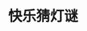 ---
description: 传统灯谜，当你成功后无聊时翻看，别有韵味。
layout: post
results:
- primaryGenreName: Games
  version: '1.0'
  trackViewUrl: https://itunes.apple.com/cn/app/kuai-le-cai-deng-mi/id670157149?mt=8&uo=4
  artworkUrl100: http://a776.phobos.apple.com/us/r1000/002/Purple/v4/3d/ce/19/3dce1930-e2f9-a998-9a6f-f4dd44a4db5a/mzl.idacerdx.png
  artworkUrl60: http://a520.phobos.apple.com/us/r1000/028/Purple/v4/4c/45/34/4c45342d-557f-0d6f-ac69-b67ee55d5f74/Icon.png
  userRatingCountForCurrentVersion: 124
  sellerName: ZhuHai City LiCai science and technology limited company
  supportedDevices:
  - iPhone4
  - iPadMini
  - iPadFourthGen4G
  - iPadFourthGen
  - iPad3G
  - iPadThirdGen4G
  - iPhone4S
  - iPad23G
  - iPhone-3GS
  - iPad2Wifi
  - iPhone5
  - iPadThirdGen
  - iPodTouchFifthGen
  - iPadMini4G
  - iPodTouchourthGen
  - iPodTouchThirdGen
  - iPadWifi
  genres:
  - 游戏
  - 教育
  - 智力游戏
  - 教育游戏
  trackName: 快乐猜灯谜
  description: '快乐猜灯谜终于来拉！！！

    亲，也许你猜歌猜图玩腻了，相信快乐猜灯谜会给你带来全新的游戏体验。


    产品特点：

    ●以中国传统的猜灯谜为背景

    ●能让您感受到儿时全家人一起在院子里乘凉、猜谜的温馨回忆！

    ●以猜谜、脑筋急转弯的过关为主线玩法，精心制作数百个让人欲罢不能、冥思苦想后又能开怀大笑的关卡


    商务QQ：46255530'
  price: 0
  trackId: 670157149
  releaseDate: '2013-08-03T06:53:14Z'
  screenshotUrls:
  - http://a3.mzstatic.com/us/r30/Purple4/v4/c6/a9/eb/c6a9eb0a-cb5c-eba4-9dbe-dad0d05bcbbc/screen1136x1136.jpeg
  - http://a2.mzstatic.com/us/r30/Purple6/v4/0b/b4/91/0bb49178-6a54-5466-b4d7-5bb65cd8f4e4/screen1136x1136.jpeg
  - http://a2.mzstatic.com/us/r30/Purple/v4/7e/03/73/7e0373f9-2bd1-319a-a3b0-b149bfd3eb83/screen1136x1136.jpeg
  - http://a4.mzstatic.com/us/r30/Purple/v4/79/c9/cc/79c9cc6b-98fe-1a7d-2f96-00278f89de8b/screen1136x1136.jpeg
  artistViewUrl: https://itunes.apple.com/cn/artist/licai/id530828997?uo=4
  primaryGenreId: 6014
  userRatingCount: 124
  averageUserRatingForCurrentVersion: 4.5
  kind: software
  fileSizeBytes: '8516433'
  bundleId: com.licai.fengkuangcaicaicai
  trackContentRating: 4+
  artistName: LiCai
  trackCensoredName: 快乐猜灯谜
  isGameCenterEnabled: false
  contentAdvisoryRating: 4+
  languageCodesISO2A:
  - EN
  averageUserRating: 4.5
  features: &a []
  wrapperType: software
  artworkUrl512: http://a776.phobos.apple.com/us/r1000/002/Purple/v4/3d/ce/19/3dce1930-e2f9-a998-9a6f-f4dd44a4db5a/mzl.idacerdx.png
  formattedPrice: 免费
  artistId: 530828997
  genreIds:
  - '6014'
  - '6017'
  - '7012'
  - '7008'
  currency: CNY
  ipadScreenshotUrls: *a
category: 游戏
tags: tag1
resultCount: 1
title: 快乐猜灯谜

---